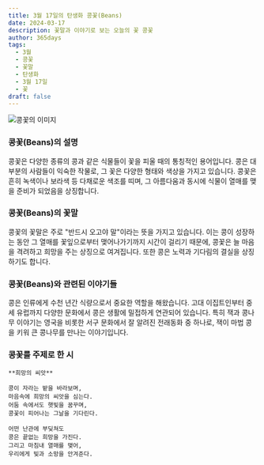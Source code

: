 ```yaml
---
title: 3월 17일의 탄생화 콩꽃(Beans)
date: 2024-03-17
description: 꽃말과 이야기로 보는 오늘의 꽃 콩꽃
author: 365days
tags:
  - 3월
  - 콩꽃
  - 꽃말
  - 탄생화
  - 3월 17일
  - 꽃
draft: false
---
```



![콩꽃의 이미지](https://cdn.pixabay.com/photo/2023/09/26/08/25/helmet-bean-8276784_640.jpg#center)


### 콩꽃(Beans)의 설명

콩꽃은 다양한 종류의 콩과 같은 식물들이 꽃을 피울 때의 통칭적인 용어입니다. 콩은 대부분의 사람들이 익숙한 작물로, 그 꽃은 다양한 형태와 색상을 가지고 있습니다. 콩꽃은 흔히 녹색이나 보라색 등 다채로운 색조를 띠며, 그 아름다움과 동시에 식물이 열매를 맺을 준비가 되었음을 상징합니다.

### 콩꽃(Beans)의 꽃말

콩꽃의 꽃말은 주로 "반드시 오고야 말"이라는 뜻을 가지고 있습니다. 이는 콩이 성장하는 동안 그 열매를 꽃잎으로부터 맺어나가기까지 시간이 걸리기 때문에, 콩꽃은 늘 마음을 격려하고 희망을 주는 상징으로 여겨집니다. 또한 콩은 노력과 기다림의 결실을 상징하기도 합니다.

### 콩꽃(Beans)와 관련된 이야기들

콩은 인류에게 수천 년간 식량으로서 중요한 역할을 해왔습니다. 고대 이집트인부터 중세 유럽까지 다양한 문화에서 콩은 생활에 밀접하게 연관되어 있습니다. 특히 잭과 콩나무 이야기는 영국을 비롯한 서구 문화에서 잘 알려진 전래동화 중 하나로, 잭이 마법 콩을 키워 큰 콩나무를 만나는 이야기입니다.

### 콩꽃를 주제로 한 시

	**희망의 씨앗**
	
	콩이 자라는 밭을 바라보며,  
	마음속에 희망의 씨앗을 심는다.  
	어둠 속에서도 햇빛을 꿈꾸며,  
	콩꽃이 피어나는 그날을 기다린다.  
	
	어떤 난관에 부딪쳐도  
	콩은 끝없는 희망을 가진다.  
	그리고 마침내 열매를 맺어,  
	우리에게 빛과 소망을 안겨준다.
